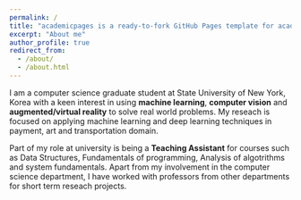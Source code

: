 ```yaml
---
permalink: /
title: "academicpages is a ready-to-fork GitHub Pages template for academic personal websites"
excerpt: "About me"
author_profile: true
redirect_from: 
  - /about/
  - /about.html
---
```


I am a computer science graduate student at State University of New York, Korea with a keen interest in using **machine learning**, **computer vision** and **augmented/virtual reality** to solve real world problems. My reseach is focused on applying machine learning and deep learning techniques in payment, art and transportation domain. 

Part of my role at university is being a **Teaching Assistant** for courses such as Data Structures, Fundamentals of programming, Analysis of algotrithms and system fundamentals. Apart from my involvement in the computer science department, I have worked with professors from other departments for short term reseach projects. 